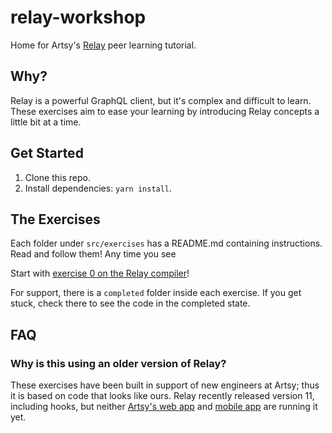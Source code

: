 # relay-workshop

Home for Artsy's [Relay](https://relay.dev/) peer learning tutorial.

## Why?

Relay is a powerful GraphQL client, but it's complex and difficult to learn. These exercises aim to ease your learning by introducing Relay concepts a little bit at a time. 

## Get Started

1. Clone this repo. 
2. Install dependencies: `yarn install`. 

## The Exercises

Each folder under `src/exercises` has a README.md containing instructions. Read and follow them! Any time you see 

Start with [exercise 0 on the Relay compiler](./src/exercises/00-Relay-Compiler/README.md)! 

For support, there is a `completed` folder inside each exercise. If you get stuck, check there to see the code in the completed state. 

## FAQ
### Why is this using an older version of Relay?

These exercises have been built in support of new engineers at Artsy; thus it is based on code that looks like ours. Relay recently released version 11, including hooks, but neither [Artsy's web app](https://github.com/artsy/force) and [mobile app](https://github.com/artsy/eigen) are running it yet. 
